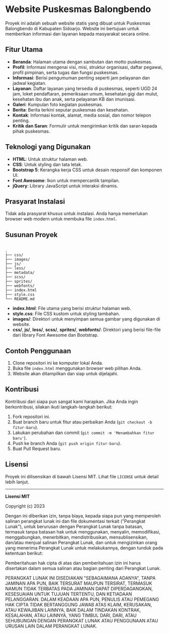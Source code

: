 # Website Puskesmas Balongbendo

Proyek ini adalah sebuah website statis yang dibuat untuk Puskesmas Balongbendo di Kabupaten Sidoarjo. Website ini bertujuan untuk memberikan informasi dan layanan kepada masyarakat secara online.

## Fitur Utama

* **Beranda**: Halaman utama dengan sambutan dan motto puskesmas.
* **Profil**: Informasi mengenai visi, misi, struktur organisasi, daftar pegawai, profil pimpinan, serta tugas dan fungsi puskesmas.
* **Informasi**: Berisi pengumuman penting seperti jam pelayanan dan jadwal kegiatan.
* **Layanan**: Daftar layanan yang tersedia di puskesmas, seperti UGD 24 jam, loket pendaftaran, pemeriksaan umum, kesehatan gigi dan mulut, kesehatan ibu dan anak, serta pelayanan KB dan imunisasi.
* **Galeri**: Kumpulan foto kegiatan puskesmas.
* **Berita**: Berita terkini seputar puskesmas dan kesehatan.
* **Kontak**: Informasi kontak, alamat, media sosial, dan nomor telepon penting.
* **Kritik dan Saran**: Formulir untuk mengirimkan kritik dan saran kepada pihak puskesmas.

## Teknologi yang Digunakan

* **HTML**: Untuk struktur halaman web.
* **CSS**: Untuk styling dan tata letak.
* **Bootstrap 5**: Kerangka kerja CSS untuk desain responsif dan komponen UI.
* **Font Awesome**: Ikon untuk mempercantik tampilan.
* **jQuery**: Library JavaScript untuk interaksi dinamis.

## Prasyarat Instalasi

Tidak ada prasyarat khusus untuk instalasi. Anda hanya memerlukan browser web modern untuk membuka file `index.html`.

## Susunan Proyek

```

.
├── css/
├── images/
├── js/
├── less/
├── metadata/
├── scss/
├── sprites/
├── webfonts/
├── index.html
├── style.css
└── README.md

```

* **index.html**: File utama yang berisi struktur halaman web.
* **style.css**: File CSS kustom untuk styling tambahan.
* **images/**: Direktori untuk menyimpan semua gambar yang digunakan di website.
* **css/**, **js/**, **less/**, **scss/**, **sprites/**, **webfonts/**: Direktori yang berisi file-file dari library Font Awesome dan Bootstrap.

## Contoh Penggunaan

1.  Clone repositori ini ke komputer lokal Anda.
2.  Buka file `index.html` menggunakan browser web pilihan Anda.
3.  Website akan ditampilkan dan siap untuk dijelajahi.

## Kontribusi

Kontribusi dari siapa pun sangat kami harapkan. Jika Anda ingin berkontribusi, silakan ikuti langkah-langkah berikut:

1.  Fork repositori ini.
2.  Buat branch baru untuk fitur atau perbaikan Anda (`git checkout -b fitur-baru`).
3.  Lakukan perubahan dan commit (`git commit -m 'Menambahkan fitur baru'`).
4.  Push ke branch Anda (`git push origin fitur-baru`).
5.  Buat Pull Request baru.

## Lisensi

Proyek ini dilisensikan di bawah Lisensi MIT. Lihat file `LICENSE` untuk detail lebih lanjut.

---

**Lisensi MIT**

Copyright (c) 2023

Dengan ini diberikan izin, tanpa biaya, kepada siapa pun yang memperoleh salinan perangkat lunak ini dan file dokumentasi terkait ("Perangkat Lunak"), untuk berurusan dengan Perangkat Lunak tanpa batasan, termasuk tanpa batasan hak untuk menggunakan, menyalin, memodifikasi, menggabungkan, menerbitkan, mendistribusikan, mensublisensikan, dan/atau menjual salinan Perangkat Lunak, dan untuk mengizinkan orang yang menerima Perangkat Lunak untuk melakukannya, dengan tunduk pada ketentuan berikut:

Pemberitahuan hak cipta di atas dan pemberitahuan izin ini harus disertakan dalam semua salinan atau bagian penting dari Perangkat Lunak.

PERANGKAT LUNAK INI DISEDIAKAN "SEBAGAIMANA ADANYA", TANPA JAMINAN APA PUN, BAIK TERSURAT MAUPUN TERSIRAT, TERMASUK NAMUN TIDAK TERBATAS PADA JAMINAN DAPAT DIPERDAGANGKAN, KESESUAIAN UNTUK TUJUAN TERTENTU, DAN KETIADAAN PELANGGARAN. DALAM KEADAAN APA PUN, PENULIS ATAU PEMEGANG HAK CIPTA TIDAK BERTANGGUNG JAWAB ATAS KLAIM, KERUSAKAN, ATAU KEWAJIBAN LAINNYA, BAIK DALAM TINDAKAN KONTRAK, KESALAHAN, ATAU LAINNYA, YANG TIMBUL DARI, DARI, ATAU SEHUBUNGAN DENGAN PERANGKAT LUNAK ATAU PENGGUNAAN ATAU URUSAN LAIN DALAM PERANGKAT LUNAK.
```
